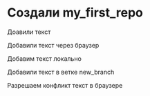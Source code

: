 # Создали my_first_repo 

Доавили текст

Добавили текст через браузер

Добавим текст локально

Добавили текст в ветке new_branch

Разрешаем конфликт текст в браузере
